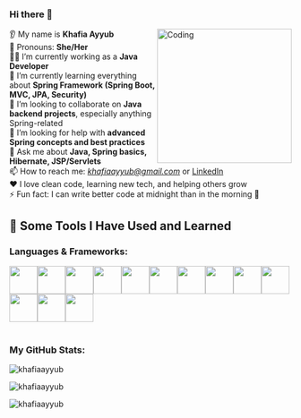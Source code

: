 
### Hi there 👋  

<img align="right" alt="Coding" width="240" src="https://media.giphy.com/media/MM9wZTpmDdrJffgyA1/giphy.gif"/>

👂 My name is **Khafia Ayyub**  
👩 Pronouns: **She/Her**  
👩‍💻 I’m currently working as a **Java Developer**  
🌱 I’m currently learning everything about **Spring Framework (Spring Boot, MVC, JPA, Security)**  
🤝 I’m looking to collaborate on **Java backend projects**, especially anything Spring-related  
🤔 I’m looking for help with **advanced Spring concepts and best practices**  
💬 Ask me about **Java, Spring basics, Hibernate, JSP/Servlets**  
📫 How to reach me: *khafiaayyub@gmail.com* or [LinkedIn](https://www.linkedin.com/in/khafia-ayyub-1205a4181/)  
❤️ I love clean code, learning new tech, and helping others grow  
⚡ Fun fact: I can write better code at midnight than in the morning 🌙


## 🚀 Some Tools I Have Used and Learned

### Languages & Frameworks:
<div style="display: flex; flex-wrap: wrap;">
  <img src="https://cdn.jsdelivr.net/gh/devicons/devicon/icons/java/java-original.svg" width="50"/>
  <img src="https://cdn.jsdelivr.net/gh/devicons/devicon/icons/spring/spring-original.svg" width="50"/>
  <img src="https://cdn.jsdelivr.net/gh/devicons/devicon/icons/docker/docker-original.svg" width="50"/>
  <img src="https://cdn.jsdelivr.net/gh/devicons/devicon/icons/hibernate/hibernate-original.svg" width="50"/>
  <img src="https://cdn.jsdelivr.net/gh/devicons/devicon/icons/html5/html5-original.svg" width="50"/>
  <img src="https://cdn.jsdelivr.net/gh/devicons/devicon/icons/css3/css3-original.svg" width="50"/>
  <img src="https://cdn.jsdelivr.net/gh/devicons/devicon/icons/javascript/javascript-original.svg" width="50"/>
  <img src="https://cdn.jsdelivr.net/gh/devicons/devicon/icons/mysql/mysql-original.svg" width="50"/>
  <img src="https://cdn.jsdelivr.net/gh/devicons/devicon/icons/postgresql/postgresql-original.svg" width="50"/>
  <img src="https://cdn.jsdelivr.net/gh/devicons/devicon/icons/vscode/vscode-original.svg" width="50"/>
  <img src="https://cdn.jsdelivr.net/gh/devicons/devicon/icons/eclipse/eclipse-original.svg" width="50"/>
  <img src="https://cdn.jsdelivr.net/gh/devicons/devicon/icons/git/git-original.svg" width="50"/>
  <img src="https://cdn.jsdelivr.net/gh/devicons/devicon/icons/docker/docker-original.svg" width="50"/>
</div>






<br>
<h3 align="left">My GitHub Stats:</h3>
<p>
  <img align="center" src="https://github-readme-stats.vercel.app/api/top-langs?username=khafiaayyub&show_icons=true&locale=en&layout=compact&theme=dark" alt="khafiaayyub" />
</p>
<p>
  <img align="center" src="https://github-readme-stats.vercel.app/api?username=khafiaayyub&show_icons=true&locale=en&theme=dark" alt="khafiaayyub" />
</p>
<p>
  <img align="center" src="https://github-readme-streak-stats.herokuapp.com/?user=khafiaayyub&theme=dark" alt="khafiaayyub" />
</p>

